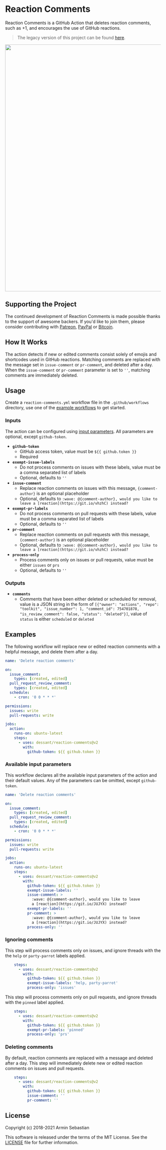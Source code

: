 # Reaction Comments

Reaction Comments is a GitHub Action that deletes reaction comments,
such as +1, and encourages the use of GitHub reactions.

> The legacy version of this project can be found
[here](https://github.com/dessant/reaction-comments-app).

<img width="800" src="https://raw.githubusercontent.com/dessant/reaction-comments/master/assets/screenshot.png">

## Supporting the Project

The continued development of Reaction Comments is made possible
thanks to the support of awesome backers. If you'd like to join them,
please consider contributing with
[Patreon](https://armin.dev/go/patreon?pr=reaction-comments&src=repo),
[PayPal](https://armin.dev/go/paypal?pr=reaction-comments&src=repo) or
[Bitcoin](https://armin.dev/go/bitcoin?pr=reaction-comments&src=repo).

## How It Works

The action detects if new or edited comments consist solely of emojis
and shortcodes used in GitHub reactions. Matching comments are replaced with
the message set in `issue-comment` or `pr-comment`, and deleted after a day.
When the `issue-comment` or `pr-comment` parameter is set to `''`,
matching comments are immediately deleted.

## Usage

Create a `reaction-comments.yml` workflow file in the `.github/workflows`
directory, use one of the [example workflows](#examples) to get started.

### Inputs

The action can be configured using [input parameters](https://help.github.com/en/actions/reference/workflow-syntax-for-github-actions#jobsjob_idstepswith).
All parameters are optional, except `github-token`.

<!-- prettier-ignore -->
- **`github-token`**
  - GitHub access token, value must be `${{ github.token }}`
  - Required
- **`exempt-issue-labels`**
  - Do not process comments on issues with these labels, value must be
    a comma separated list of labels
  - Optional, defaults to `''`
- **`issue-comment`**
  - Replace reaction comments on issues with this message,
    `{comment-author}` is an optional placeholder
  - Optional, defaults to `:wave: @{comment-author}, would you like to leave
    a [reaction](https://git.io/vhzhC) instead?`
- **`exempt-pr-labels`**
  - Do not process comments on pull requests with these labels, value must be
    a comma separated list of labels
  - Optional, defaults to `''`
- **`pr-comment`**
  - Replace reaction comments on pull requests with this message,
    `{comment-author}` is an optional placeholder
  - Optional, defaults to `:wave: @{comment-author}, would you like to leave
    a [reaction](https://git.io/vhzhC) instead?`
- **`process-only`**
  - Process comments only on issues or pull requests, value must be
    either `issues` or `prs`
  - Optional, defaults to `''`

### Outputs

<!-- prettier-ignore -->
- **`comments`**
  - Comments that have been either deleted or scheduled for removal,
    value is a JSON string in the form of
    `[{"owner": "actions", "repo": "toolkit", "issue_number": 1,
    "comment_id": 754701878, "is_review_comment": false, "status": "deleted"}]`,
    value of `status` is either `scheduled` or `deleted`

## Examples

The following workflow will replace new or edited reaction comments
with a helpful message, and delete them after a day.

<!-- prettier-ignore -->
```yaml
name: 'Delete reaction comments'

on:
  issue_comment:
    types: [created, edited]
  pull_request_review_comment:
    types: [created, edited]
  schedule:
    - cron: '0 0 * * *'

permissions:
  issues: write
  pull-requests: write

jobs:
  action:
    runs-on: ubuntu-latest
    steps:
      - uses: dessant/reaction-comments@v2
        with:
          github-token: ${{ github.token }}
```

### Available input parameters

This workflow declares all the available input parameters of the action
and their default values. Any of the parameters can be omitted,
except `github-token`.

<!-- prettier-ignore -->
```yaml
name: 'Delete reaction comments'

on:
  issue_comment:
    types: [created, edited]
  pull_request_review_comment:
    types: [created, edited]
  schedule:
    - cron: '0 0 * * *'

permissions:
  issues: write
  pull-requests: write

jobs:
  action:
    runs-on: ubuntu-latest
    steps:
      - uses: dessant/reaction-comments@v2
        with:
          github-token: ${{ github.token }}
          exempt-issue-labels: ''
          issue-comment: >
            :wave: @{comment-author}, would you like to leave
            a [reaction](https://git.io/JUJYX) instead?
          exempt-pr-labels: ''
          pr-comment: >
            :wave: @{comment-author}, would you like to leave
            a [reaction](https://git.io/JUJYX) instead?
          process-only: ''
```

### Ignoring comments

This step will process comments only on issues, and ignore threads
with the the `help` or `party-parrot` labels applied.

<!-- prettier-ignore -->
```yaml
    steps:
      - uses: dessant/reaction-comments@v2
        with:
          github-token: ${{ github.token }}
          exempt-issue-labels: 'help, party-parrot'
          process-only: 'issues'
```

This step will process comments only on pull requests, and ignore threads
with the `pinned` label applied.

<!-- prettier-ignore -->
```yaml
    steps:
      - uses: dessant/reaction-comments@v2
        with:
          github-token: ${{ github.token }}
          exempt-pr-labels: 'pinned'
          process-only: 'prs'
```

### Deleting comments

By default, reaction comments are replaced with a message and deleted
after a day. This step will immediately delete new or edited reaction comments
on issues and pull requests.

<!-- prettier-ignore -->
```yaml
    steps:
      - uses: dessant/reaction-comments@v2
        with:
          github-token: ${{ github.token }}
          issue-comment: ''
          pr-comment: ''
```

## License

Copyright (c) 2018-2021 Armin Sebastian

This software is released under the terms of the MIT License.
See the [LICENSE](LICENSE) file for further information.
